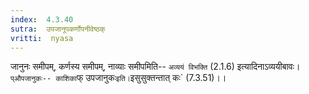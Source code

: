 ```yaml
---
index:  4.3.40
sutra:  उपजानूपकर्णोपनीवेष्ठक्
vritti:  nyasa
---
```


जानुनः समीपम्, कर्णस्य समीपम्, नाव्याः समीपमिति-- `अव्ययं विभक्ति` (2.1.6) इत्यादिनाऽव्ययीबावः। `प्औपजानुकः-- काशिका`फ् उपजानुकः` इति। `इसुसुक्तन्तात् कः` (7.3.51)।।

